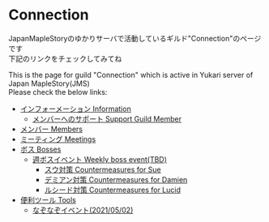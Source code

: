 # Connection
JapanMapleStoryのゆかりサーバで活動しているギルド"Connection"のページです\
下記のリンクをチェックしてみてね

This is the page for guild "Connection" which is active in Yukari server of Japan MapleStory(JMS)  
Please check the below links:

* [インフォーメーション Information](/docs/information.md)
	* [メンバーへのサポート Support Guild Member](/docs/growup-support.md)
* [メンバー Members](/docs/members.md)
* [ミーティング Meetings](/docs/mtg/MeetingLog_top.md)
* [ボス Bosses](/docs/boss/boss.md)
	* [週ボスイベント Weekly boss event(TBD)](/docs/boss/weekly_boss_event.md)
		* [スウ対策 Countermeasures for Sue](/docs/boss/sue.md)
		* [デミアン対策 Countermeasures for Damien](/docs/boss/damien.md)
		* [ルシード対策 Countermeasures for Lucid](/docs/boss/lucid.md)
* [便利ツール Tools](/tools/)
	* [なぞなぞイベント(2021/05/02)](/tools/nazonazo/)
